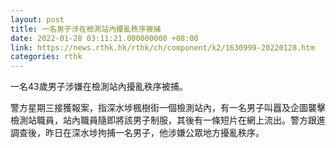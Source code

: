```yaml
---
layout: post
title: 一名男子涉在檢測站內擾亂秩序被捕
date: 2022-01-28 03:11:21.000000000 +08:00
link: https://news.rthk.hk/rthk/ch/component/k2/1630999-20220128.htm
categories: rthk
---
```


一名43歲男子涉嫌在檢測站內擾亂秩序被捕。

警方星期三接獲報案，指深水埗楓樹街一個檢測站內，有一名男子叫囂及企圖襲擊檢測站職員，站內職員隨即將該男子制服，其後有一條短片在網上流出。警方跟進調查後，昨日在深水埗拘捕一名男子，他涉嫌公眾地方擾亂秩序。
